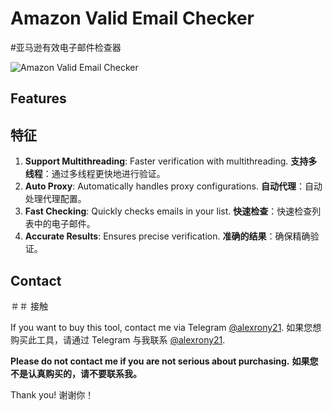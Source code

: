 # Amazon Valid Email Checker
#亚马逊有效电子邮件检查器

![Amazon Valid Email Checker]()

## Features
## 特征

1. **Support Multithreading**: Faster verification with multithreading.
   **支持多线程**：通过多线程更快地进行验证。
2. **Auto Proxy**: Automatically handles proxy configurations.
   **自动代理**：自动处理代理配置。
3. **Fast Checking**: Quickly checks emails in your list.
   **快速检查**：快速检查列表中的电子邮件。
4. **Accurate Results**: Ensures precise verification.
   **准确的结果**：确保精确验证。


## Contact
＃＃ 接触

If you want to buy this tool, contact me via Telegram [@alexrony21](https://t.me/alexrony21).
如果您想购买此工具，请通过 Telegram 与我联系 [@alexrony21](https://t.me/alexrony21).

**Please do not contact me if you are not serious about purchasing.**
**如果您不是认真购买的，请不要联系我。**

Thank you!
谢谢你！
